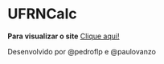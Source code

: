 
# UFRNCalc
 
**Para visualizar o site** [Clique aqui!](https://pedroflp.github.io/UFRNCalc/)

Desenvolvido por @pedroflp e @paulovanzo
